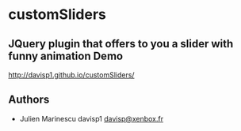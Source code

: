 customSliders
=============

JQuery plugin that offers to you a slider with funny animation
Demo
----
http://davisp1.github.io/customSliders/


Authors
-------

- Julien Marinescu davisp1 <davisp@xenbox.fr>
